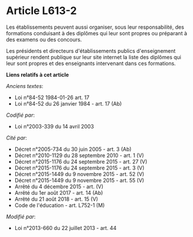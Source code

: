 # Article L613-2

Les établissements peuvent aussi organiser, sous leur responsabilité, des formations conduisant à des diplômes qui leur sont
propres ou préparant à des examens ou des concours.

Les présidents et directeurs d'établissements publics d'enseignement supérieur rendent publique sur leur site internet la
liste des diplômes qui leur sont propres et des enseignants intervenant dans ces formations.

**Liens relatifs à cet article**

_Anciens textes_:

  - Loi n°84-52 1984-01-26 art. 17
  - Loi n°84-52 du 26 janvier 1984 - art. 17 (Ab)

_Codifié par_:

  - Loi n°2003-339 du 14 avril 2003

_Cité par_:

  - Décret n°2005-734 du 30 juin 2005 - art. 3 (Ab)
  - Décret n°2010-1129 du 28 septembre 2010 - art. 1 (V)
  - Décret n°2015-1176 du 24 septembre 2015 - art. 27 (V)
  - Décret n°2015-1176 du 24 septembre 2015 - art. 3 (V)
  - Décret n°2015-1449 du 9 novembre 2015 - art. 52 (V)
  - Décret n°2015-1449 du 9 novembre 2015 - art. 55 (V)
  - Arrêté du 4 décembre 2015 - art. (V)
  - Arrêté du 1er août 2017 - art. 14 (Ab)
  - Arrêté du 21 août 2018 - art. 15 (V)
  - Code de l'éducation - art. L752-1 (M)

_Modifié par_:

  - Loi n°2013-660 du 22 juillet 2013 - art. 44
